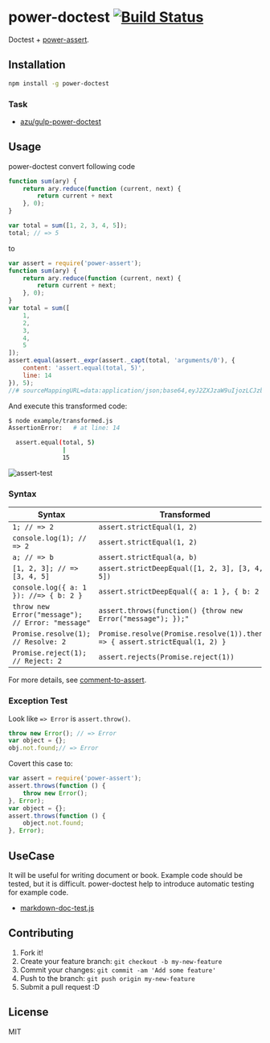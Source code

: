 # power-doctest [![Build Status](https://travis-ci.org/azu/power-doctest.png?branch=master)](https://travis-ci.org/azu/power-doctest)

Doctest + [power-assert](https://github.com/twada/power-assert "power-assert").

## Installation

``` sh
npm install -g power-doctest
```

### Task

* [azu/gulp-power-doctest](https://github.com/azu/gulp-power-doctest "azu/gulp-power-doctest")

## Usage


power-doctest convert following code

``` js
function sum(ary) {
    return ary.reduce(function (current, next) {
        return current + next
    }, 0);
}

var total = sum([1, 2, 3, 4, 5]);
total; // => 5
```

to

``` js
var assert = require('power-assert');
function sum(ary) {
    return ary.reduce(function (current, next) {
        return current + next;
    }, 0);
}
var total = sum([
    1,
    2,
    3,
    4,
    5
]);
assert.equal(assert._expr(assert._capt(total, 'arguments/0'), {
    content: 'assert.equal(total, 5)',
    line: 14
}), 5);
//# sourceMappingURL=data:application/json;base64,eyJ2ZXJzaW9uIjozLCJzb3VyY2VzIjpbXSwibmFtZXMiOltdLCJtYXBwaW5ncyI6IiIsInNvdXJjZXNDb250ZW50IjpbXX0
```

And execute this transformed code:

```sh
$ node example/transformed.js
AssertionError:   # at line: 14

  assert.equal(total, 5)
               |
               15

```

![assert-test](http://gyazo.com/075b4afe13003bd8691a85b371f84afe.gif)

### Syntax

| Syntax                                            | Transformed                                                  |
| ------------------------------------------------- | ------------------------------------------------------------ |
| `1; // => 2`                                      | `assert.strictEqual(1, 2)`                                   |
| `console.log(1); // => 2`                         | `assert.strictEqual(1, 2)`                                   |
| `a; // => b`                                      | `assert.strictEqual(a, b)`                                   |
| `[1, 2, 3]; // => [3, 4, 5]`                      | `assert.strictDeepEqual([1, 2, 3], [3, 4, 5])`               |
| `console.log({ a: 1 }): //=> { b: 2 }`            | `assert.strictDeepEqual({ a: 1 }, { b: 2 })`                 |
| `throw new Error("message"); // Error: "message"` | `assert.throws(function() {throw new Error("message"); });"` |
| `Promise.resolve(1); // Resolve: 2`               | `Promise.resolve(Promise.resolve(1)).then(v => { assert.strictEqual(1, 2) } ` |
| `Promise.reject(1); // Reject: 2`                 | `assert.rejects(Promise.reject(1))`                          |

For more details, see [comment-to-assert](https://www.npmjs.com/package/comment-to-assert).

### Exception Test

Look like `=> Error` is `assert.throw()`.

``` js
throw new Error(); // => Error
var object = {};
obj.not.found;// => Error
```

Covert this case to:

```js
var assert = require('power-assert');
assert.throws(function () {
    throw new Error();
}, Error);
var object = {};
assert.throws(function () {
    object.not.found;
}, Error);
```

## UseCase

It will be useful for writing document or book.
Example code should be tested, but it is difficult.
power-doctest help to introduce automatic testing for example code.

- [markdown-doc-test.js](https://github.com/asciidwango/js-primer/blob/b41fa8c8e93714570195934f9beb77557a636647/test/markdown-doc-test.js "markdown-doc-test.js")

## Contributing

1. Fork it!
2. Create your feature branch: `git checkout -b my-new-feature`
3. Commit your changes: `git commit -am 'Add some feature'`
4. Push to the branch: `git push origin my-new-feature`
5. Submit a pull request :D

## License

MIT
